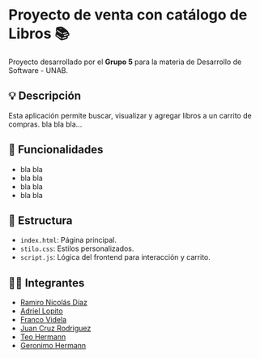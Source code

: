 # Proyecto de venta con catálogo de Libros 📚
Proyecto desarrollado por el **Grupo 5** para la materia de Desarrollo de Software - UNAB.

## 💡 Descripción

Esta aplicación permite buscar, visualizar y agregar libros a un carrito de compras. bla bla bla...

## 🚀 Funcionalidades

- bla bla
- bla bla
- bla bla
- bla bla

## 📁 Estructura

- `index.html`: Página principal.
- `stilo.css`: Estilos personalizados.
- `script.js`: Lógica del frontend para interacción y carrito.

## 🧑‍💻 Integrantes

- [Ramiro Nicolás Díaz](https://github.com/ramzlas)
- [Adriel Lopito](https://github.com/ramzlas)
- [Franco Videla](https://github.com/ramzlas)
- [Juan Cruz Rodriguez](https://github.com/ramzlas)
- [Teo Hermann](https://github.com/ramzlas)
- [Geronimo Hermann](https://github.com/ramzlas)
